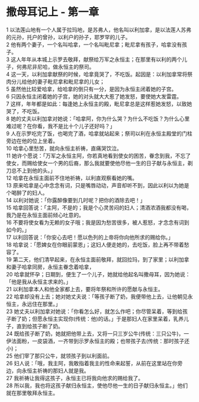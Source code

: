 # 撒母耳记上 - 第一章
  
 1 以法莲山地有一个人属于拉玛地，是苏弗人，他名叫以利加拿，是以法莲人苏弗的元孙，托户的曾孙，以利户的孙子，耶罗罕的儿子。  
 2 他有两个妻子，一个名叫哈拿，一个名叫毗尼拿；毗尼拿有孩子，哈拿没有孩子。  
 3 这人年年从本城上示罗去敬拜，献祭给万军之永恒主；在那里有以利的两个儿子，何弗尼非尼哈，做永恒主的祭司。  
 4 这一天，以利加拿献祭的时候，哈拿竟哭了，不吃饭。起因是：以利加拿常将祭肉分儿给他的妻子毗尼拿和毗尼拿的儿女；  
 5 虽然他比较爱哈拿，给哈拿的倒只有一分，是因为永恒主闭着她的子宫。  
 6 只因永恒主闭着她的子宫，她的对头就大大惹了她发怒，要使她大发雷霆。  
 7 这样，年年都是如此：每逢她上永恒主的殿，毗尼拿总是这样惹她发怒，以致她哭了，不吃饭。  
 8 她的丈夫以利加拿对她说：「哈拿阿，你为什么哭？为什么不吃饭？为什么心里难过呢？在你看，我不是比十个儿子还好吗？」  
 9 人在示罗吃完了饭，也喝完了酒，哈拿就站起来；祭司以利在永恒主殿堂的门柱旁边在他的位上坐着。  
 10 哈拿心里愁苦，就向永恒主祈祷，直痛哭饮泣。  
 11 她许个愿说：「万军之永恒主阿，你若真地看到使女的困苦，眷念到我，不忘了使女，而赐给使女一个男的后裔，那么我就要使他尽他一生的日子献与永恒主，剃刀总不上到他的头。」  
 12 哈拿在永恒主面前不住地祈祷，以利直观察看她的嘴。  
 13 原来哈拿是心中念念有词，只是嘴唇动动，声音却听不到，因此以利以为她是个喝醉了的妇人。  
 14 以利对她说：「你露醉像要到几时呢？把你的酒除去吧！」  
 15 哈拿回答说：「主阿，不是的；我是个心灵苦闷的妇人；清酒浓酒我都没有喝，我乃是在永恒主面前倾心吐意的。  
 16 不要将使女看为无赖的女子哦；我是因为愁苦很多，被人惹怒，才念念有词到如今的。」  
 17 以利回答说：「你安心去吧！愿以色列的上帝将你向他所求的赐给你。」  
 18 哈拿说：「愿婢女在你眼前蒙恩」；这妇人便走她的，去吃饭，脸上再不带着愁容了。  
 19 第二天，他们清早起来，在永恒主面前敬拜，就回拉玛，到了家里；以利加拿和妻子哈拿同房，永恒主眷念着哈拿，  
 20 哈拿就怀孕；日期到，便生了一个儿子，她就给他起名叫撒母耳，因为她说：「他是我从永恒主求来的。」  
 21 以利加拿本人和他全家都上去，要将年祭和所许的愿献与永恒主。  
 22 哈拿却没有上去；她对她丈夫说：「等孩子断了奶，我便带他上去，让他朝见永恒主，永远住在那里。」  
 23 她丈夫以利加拿对她说：「你看怎么好，就怎么作吧；你尽管呆着，等到给孩子断了奶；但愿永恒主实现你(传统：他)的话。」于是那妇人在家里呆着，乳养儿子，直到给孩子断了奶。  
 24 既给孩子断了奶，她就把他带上去，又将一只三岁公牛(传统：三只公牛)，一伊法面粉，一皮袋酒，一齐带到示罗永恒主的殿；也带孩子去(传统：那时孩子还小)；  
 25 他们宰了那只公牛，就领孩子到以利面前。  
 26 妇人说：「哦，我主阿，我敢指着我主的性命来起誓，从前在这里站在你旁边，向永恒主祈祷的那妇人就是我。  
 27 我祈祷让我得这孩子，永恒主已将我向他求的赐给我了。  
 28 所以我，我也将这孩子献归永恒主，使他尽他一生的日子献归永恒主。」他们就在那里敬拜永恒主。